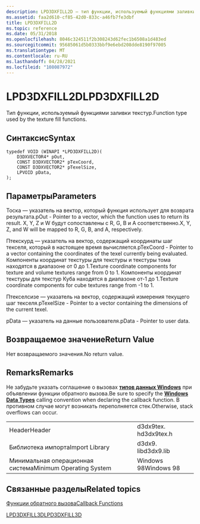 ```yaml
---
description: LPD3DXFILL2D — тип функции, используемый функциями заливки текстур.
ms.assetid: faa2d610-cf85-42d0-833c-a46fb7fe3dbf
title: LPD3DXFILL2D
ms.topic: reference
ms.date: 05/31/2018
ms.openlocfilehash: 8046c324511f2b308243d62fec1b6508a1d483ed
ms.sourcegitcommit: 95685061d5b0333bbf9e6ebd208dde8190f97005
ms.translationtype: MT
ms.contentlocale: ru-RU
ms.lasthandoff: 04/28/2021
ms.locfileid: "108087972"
---
```

# <a name="lpd3dxfill2d"></a><span data-ttu-id="277b2-103">LPD3DXFILL2D</span><span class="sxs-lookup"><span data-stu-id="277b2-103">LPD3DXFILL2D</span></span>

<span data-ttu-id="277b2-104">Тип функции, используемый функциями заливки текстур.</span><span class="sxs-lookup"><span data-stu-id="277b2-104">Function type used by the texture fill functions.</span></span>

## <a name="syntax"></a><span data-ttu-id="277b2-105">Синтаксис</span><span class="sxs-lookup"><span data-stu-id="277b2-105">Syntax</span></span>


```
typedef VOID (WINAPI *LPD3DXFILL2D)(
    D3DXVECTOR4* pOut, 
    CONST D3DXVECTOR2* pTexCoord, 
    CONST D3DXVECTOR2* pTexelSize, 
    LPVOID pData,  
);
```



## <a name="parameters"></a><span data-ttu-id="277b2-106">Параметры</span><span class="sxs-lookup"><span data-stu-id="277b2-106">Parameters</span></span>

<span data-ttu-id="277b2-107">Тоска — указатель на вектор, который функция использует для возврата результата.</span><span class="sxs-lookup"><span data-stu-id="277b2-107">pOut - Pointer to a vector, which the function uses to return its result.</span></span> <span data-ttu-id="277b2-108">X, Y, Z и W будут сопоставлены с R, G, B и A соответственно.</span><span class="sxs-lookup"><span data-stu-id="277b2-108">X, Y, Z, and W will be mapped to R, G, B, and A, respectively.</span></span>

<span data-ttu-id="277b2-109">Птекскурд — указатель на вектор, содержащий координаты шаг текселя, который в настоящее время вычисляется.</span><span class="sxs-lookup"><span data-stu-id="277b2-109">pTexCoord - Pointer to a vector containing the coordinates of the texel currently being evaluated.</span></span> <span data-ttu-id="277b2-110">Компоненты координат текстуры для текстуры и текстуры тома находятся в диапазоне от 0 до 1.</span><span class="sxs-lookup"><span data-stu-id="277b2-110">Texture coordinate components for texture and volume textures range from 0 to 1.</span></span> <span data-ttu-id="277b2-111">Компоненты координат текстуры для текстур Куба находятся в диапазоне от-1 до 1.</span><span class="sxs-lookup"><span data-stu-id="277b2-111">Texture coordinate components for cube textures range from -1 to 1.</span></span>

<span data-ttu-id="277b2-112">Птекселсизе — указатель на вектор, содержащий измерения текущего шаг текселя.</span><span class="sxs-lookup"><span data-stu-id="277b2-112">pTexelSize - Pointer to a vector containing the dimensions of the current texel.</span></span>

<span data-ttu-id="277b2-113">pData — указатель на данные пользователя.</span><span class="sxs-lookup"><span data-stu-id="277b2-113">pData - Pointer to user data.</span></span>

## <a name="return-value"></a><span data-ttu-id="277b2-114">Возвращаемое значение</span><span class="sxs-lookup"><span data-stu-id="277b2-114">Return Value</span></span>

<span data-ttu-id="277b2-115">Нет возвращаемого значения.</span><span class="sxs-lookup"><span data-stu-id="277b2-115">No return value.</span></span>

## <a name="remarks"></a><span data-ttu-id="277b2-116">Remarks</span><span class="sxs-lookup"><span data-stu-id="277b2-116">Remarks</span></span>

<span data-ttu-id="277b2-117">Не забудьте указать соглашение о вызовах [**типов данных Windows**](../winprog/windows-data-types.md) при объявлении функции обратного вызова.</span><span class="sxs-lookup"><span data-stu-id="277b2-117">Be sure to specify the [**Windows Data Types**](../winprog/windows-data-types.md) calling convention when declaring the callback function.</span></span> <span data-ttu-id="277b2-118">В противном случае могут возникать переполняется стек.</span><span class="sxs-lookup"><span data-stu-id="277b2-118">Otherwise, stack overflows can occur.</span></span>



|                          |            |
|--------------------------|------------|
| <span data-ttu-id="277b2-119">Header</span><span class="sxs-lookup"><span data-stu-id="277b2-119">Header</span></span>                   | <span data-ttu-id="277b2-120">d3dx9tex. h</span><span class="sxs-lookup"><span data-stu-id="277b2-120">d3dx9tex.h</span></span> |
| <span data-ttu-id="277b2-121">Библиотека импорта</span><span class="sxs-lookup"><span data-stu-id="277b2-121">Import Library</span></span>           | <span data-ttu-id="277b2-122">d3dx9. lib</span><span class="sxs-lookup"><span data-stu-id="277b2-122">d3dx9.lib</span></span>  |
| <span data-ttu-id="277b2-123">Минимальная операционная система</span><span class="sxs-lookup"><span data-stu-id="277b2-123">Minimum Operating System</span></span> | <span data-ttu-id="277b2-124">Windows 98</span><span class="sxs-lookup"><span data-stu-id="277b2-124">Windows 98</span></span> |



 

## <a name="related-topics"></a><span data-ttu-id="277b2-125">Связанные разделы</span><span class="sxs-lookup"><span data-stu-id="277b2-125">Related topics</span></span>

<dl> <dt>

[<span data-ttu-id="277b2-126">Функции обратного вызова</span><span class="sxs-lookup"><span data-stu-id="277b2-126">Callback Functions</span></span>](dx9-graphics-reference-d3dx-callback-functions.md)
</dt> <dt>

[<span data-ttu-id="277b2-127">LPD3DXFILL3D</span><span class="sxs-lookup"><span data-stu-id="277b2-127">LPD3DXFILL3D</span></span>](lpd3dxfill3d.md)
</dt> </dl>

 

 
